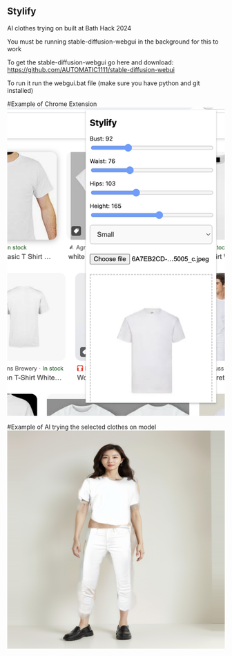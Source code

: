 ## Stylify
AI clothes trying on built at Bath Hack 2024

You must be running stable-diffusion-webgui in the background for this to work

To get the stable-diffusion-webgui go here and download: https://github.com/AUTOMATIC1111/stable-diffusion-webui 

To run it run the webgui.bat file (make sure you have python and git installed)

#Example of Chrome Extension
![Extension Example](https://github.com/Starfall63/Stylify/blob/main/extensionDemo.png)

#Example of AI trying the selected clothes on model
![Trying on Example](https://github.com/Starfall63/Stylify/blob/main/demoModel.png)
